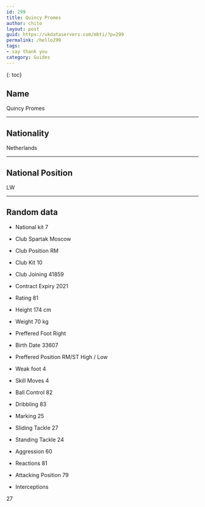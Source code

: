 ```yaml
---
id: 299
title: Quincy Promes
author: chito
layout: post
guid: https://ukdataservers.com/mbti/?p=299
permalink: /hello299
tags:
- say thank you
category: Guides
---
```



{: toc}

## Name  
Quincy Promes 

* * *

## Nationality  
Netherlands 

* * *

## National Position  
LW 

* * *

## Random data 

  * National kit 
7 

  * Club 
Spartak Moscow 

  * Club Position 
RM 

  * Club Kit 
10 

  * Club Joining 
41859 

  * Contract Expiry 
2021 

  * Rating 
81 

  * Height 
174 cm 

  * Weight 
70 kg 

  * Preffered Foot 
Right 

  * Birth Date 
33607 

  * Preffered Position 
RM/ST High / Low 

  * Weak foot 
4 

  * Skill Moves 
4 

  * Ball Control 
82 

  * Dribbling 
83 

  * Marking 
25 

  * Sliding Tackle 
27 

  * Standing Tackle 
24 

  * Aggression 
60 

  * Reactions 
81 

  * Attacking Position 
79 

  * Interceptions 

27